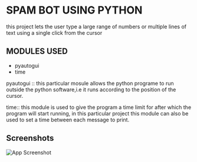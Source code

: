 
# SPAM BOT USING PYTHON

this project lets the user type a large range of numbers or multiple lines of text using a single click from the cursor



## MODULES USED

- pyautogui
- time

pyautogui :: this particular mosule allows the python programe to run outside the python software,i.e it runs according to the position of the cursor.

time:: this module is used to give the program a time limit for after which the program will start running,
in this particular project this module can also be used to set a time between each message to print.





## Screenshots

![App Screenshot](https://via.placeholder.com/468x300?text=App+Screenshot+Here)

